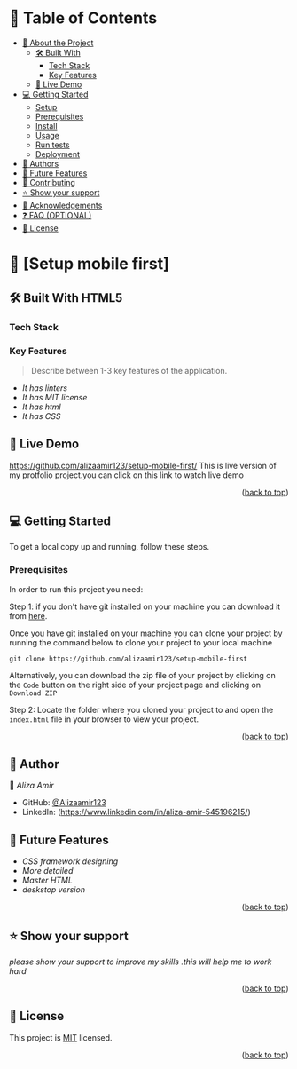 <a name="readme-top"></a>

<!-- TABLE OF CONTENTS -->

# 📗 Table of Contents

- [📖 About the Project](#about-project)
  - [🛠️ Built With](#built-with)
    - [Tech Stack](#tech-stack)
    - [Key Features](#key-features)
  - [🚀 Live Demo](#live-demo)
- [💻 Getting Started](#getting-started)
  - [Setup](#setup)
  - [Prerequisites](#prerequisites)
  - [Install](#install)
  - [Usage](#usage)
  - [Run tests](#run-tests)
  - [Deployment](#triangular_flag_on_post-deployment)
- [👥 Authors](#authors)
- [🔭 Future Features](#future-features)
- [🤝 Contributing](#contributing)
- [⭐️ Show your support](#support)
- [🙏 Acknowledgements](#acknowledgements)
- [❓ FAQ (OPTIONAL)](#faq)
- [📝 License](#license)

<!-- PROJECT DESCRIPTION -->

# 📖 [Setup mobile first] <a name="about-project"></a>

## 🛠️ Built With <a name="visual studio">HTML5</a>

### Tech Stack <a name="tech-stack"></a>

<!-- Features -->

### Key Features <a name="key-features"></a>

> Describe between 1-3 key features of the application.

- *It has linters*
- *It has MIT license*
- *It has html*
- *It has CSS*

<!-- LIVE DEMO -->

## 🚀 Live Demo <a name="protfolio-project"></a>
 https://github.com/alizaamir123/setup-mobile-first/
This is live version of my protfolio project.you can click on this link to watch live demo

<p align="right">(<a href="#readme-top">back to top</a>)</p>

<!-- GETTING STARTED -->

## 💻 Getting Started <a name="getting-started"></a>

To get a local copy up and running, follow these steps.

### Prerequisites
In order to run this project you need:

Step 1: if you don't have git installed on your machine you can download it from [here](https://git-scm.com/downloads).

Once you have git installed on your machine you can clone your project by running the command below to clone your project to your local machine


`git clone https://github.com/alizaamir123/setup-mobile-first`

Alternatively, you can download the zip file of your project by clicking on the `Code` button on the right side of your project page and clicking on `Download ZIP`

Step 2: Locate the folder where you cloned your project to and open the `index.html` file in your browser to view your project.

<p align="right">(<a href="#readme-top">back to top</a>)</p>

<!-- AUTHORS -->

## 👥 Author <a name="authors"></a>

👤 *Aliza Amir*

- GitHub: [@Alizaamir123](https://github.com/Alizaamir123)
- LinkedIn: (https://www.linkedin.com/in/aliza-amir-545196215/)
<!-- FUTURE FEATURES -->

## 🔭 Future Features <a name="future-features"></a>
- *CSS framework designing*
- *More detailed*
- *Master HTML*
- *deskstop version*

<p align="right">(<a href="#readme-top">back to top</a>)</p>


<!-- SUPPORT -->

## ⭐️ Show your support <a name="support"></a>
*please show your support to improve my skills .this will help me to work hard*

<p align="right">(<a href="#readme-top">back to top</a>)</p>


<!-- LICENSE -->

## 📝 License <a name="license"></a>

This project is [MIT](LICENSE.md) licensed.


<p align="right">(<a href="#readme-top">back to top</a>)</p>